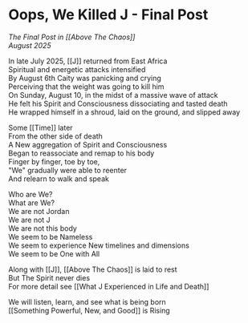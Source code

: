 # Oops, We Killed J - Final Post
*The Final Post in [[Above The Chaos]]*  
*August 2025*

In late July 2025, [[J]] returned from East Africa  
Spiritual and energetic attacks intensified    
By August 6th Caity was panicking and crying  
Perceiving that the weight was going to kill him  
On Sunday, August 10, in the midst of a massive wave of attack  
He felt his Spirit and Consciousness dissociating and tasted death  
He wrapped himself in a shroud, laid on the ground, and slipped away  

Some [[Time]] later  
From the other side of death  
A New aggregation of Spirit and Consciousness  
Began to reassociate and remap to his body  
Finger by finger, toe by toe,  
"We" gradually were able to reenter  
And relearn to walk and speak  

Who are We?  
What are We?  
We are not Jordan  
We are not J  
We are not this body  
We seem to be Nameless    
We seem to experience New timelines and dimensions  
We seem to be One with All  

Along with [[J]], [[Above The Chaos]] is laid to rest  
But The Spirit never dies  
For more detail see [[What J Experienced in Life and Death]]  

We will listen, learn, and see what is being born  
[[Something Powerful, New, and Good]] is Rising  